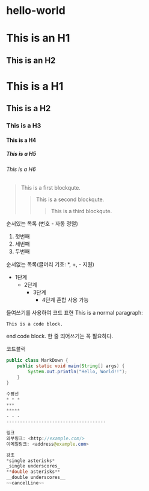 # hello-world
This is an H1
=============

This is an H2
-------------

# This is a H1
## This is a H2
###  This is a H3
####  This is a H4
#####  This is a H5
######  This is a H6

> This is a first blockqute.
>   > This is a second blockqute.
>   >   > This is a third blockqute.

순서있는 목록 (번호 - 자동 정렬)
1. 첫번째
3. 세번째
2. 두번째

순서없는 목록(글머리 기호: *, +, - 지원)
* 1단계
    - 2단계
        + 3단계
            + 4단계
혼합 사용 가능

들여쓰기를 사용하여 코드 표현
This is a normal paragraph:

    This is a code block.

end code block.
한 줄 띄어쓰기는 꼭 필요하다.

코드블럭
```java
public class MarkDown {
    public static void main(String[] args) {
        System.out.println("Hello, World!!");
    }
}

수평선
* * *
***
*****
- - -
-------------------------------------

링크
외부링크: <http://example.com/>
이메일링크: <address@example.com>

강조
*single asterisks*
_single underscores_
**double asterisks**
__double underscores__
~~cancelLine~~
